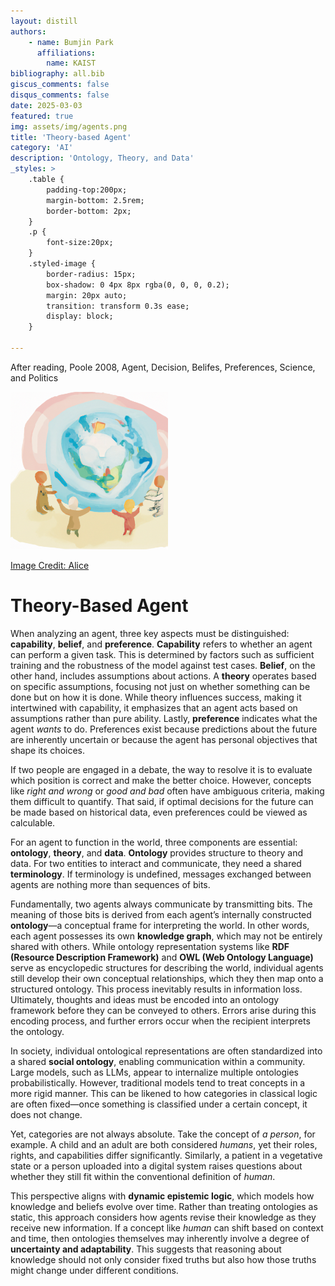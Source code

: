 ```yaml
---
layout: distill
authors: 
    - name: Bumjin Park
      affiliations:
        name: KAIST
bibliography: all.bib
giscus_comments: false
disqus_comments: false
date: 2025-03-03
featured: true
img: assets/img/agents.png
title: 'Theory-based Agent'
category: 'AI'
description: 'Ontology, Theory, and Data'
_styles: >
    .table {
        padding-top:200px;
        margin-bottom: 2.5rem;
        border-bottom: 2px;
    }
    .p {
        font-size:20px;
    }
    .styled-image {
        border-radius: 15px;
        box-shadow: 0 4px 8px rgba(0, 0, 0, 0.2);
        margin: 20px auto;
        transition: transform 0.3s ease;
        display: block;
    }

---
```


After reading, Poole 2008, Agent, Decision, Belifes, Preferences, Science, and Politics

<img src="/assets/img/agents.png" width="50%" height="auto" class="styled-image"/>

[Image Credit: Alice](https://www.instagram.com/aliceeggie)

# Theory-Based Agent

When analyzing an agent, three key aspects must be distinguished: **capability**, **belief**, and **preference**.  **Capability** refers to whether an agent can perform a given task. This is determined by factors such as sufficient training and the robustness of the model against test cases.   **Belief**, on the other hand, includes assumptions about actions. A **theory** operates based on specific assumptions, focusing not just on whether something can be done but on how it is done. While theory influences success, making it intertwined with capability, it emphasizes that an agent acts based on assumptions rather than pure ability.   Lastly, **preference** indicates what the agent *wants* to do. Preferences exist because predictions about the future are inherently uncertain or because the agent has personal objectives that shape its choices.  

If two people are engaged in a debate, the way to resolve it is to evaluate which position is correct and make the better choice. However, concepts like *right and wrong* or *good and bad* often have ambiguous criteria, making them difficult to quantify. That said, if optimal decisions for the future can be made based on historical data, even preferences could be viewed as calculable.  

For an agent to function in the world, three components are essential: **ontology**, **theory**, and **data**.  **Ontology** provides structure to theory and data. For two entities to interact and communicate, they need a shared **terminology**. If terminology is undefined, messages exchanged between agents are nothing more than sequences of bits.  

Fundamentally, two agents always communicate by transmitting bits. The meaning of those bits is derived from each agent’s internally constructed **ontology**—a conceptual frame for interpreting the world. In other words, each agent possesses its own **knowledge graph**, which may not be entirely shared with others. While ontology representation systems like **RDF (Resource Description Framework)** and **OWL (Web Ontology Language)** serve as encyclopedic structures for describing the world, individual agents still develop their own conceptual relationships, which they then map onto a structured ontology. This process inevitably results in information loss. Ultimately, thoughts and ideas must be encoded into an ontology framework before they can be conveyed to others. Errors arise during this encoding process, and further errors occur when the recipient interprets the ontology.  

In society, individual ontological representations are often standardized into a shared **social ontology**, enabling communication within a community. Large models, such as LLMs, appear to internalize multiple ontologies probabilistically. However, traditional models tend to treat concepts in a more rigid manner. This can be likened to how categories in classical logic are often fixed—once something is classified under a certain concept, it does not change.  

Yet, categories are not always absolute. Take the concept of *a person*, for example. A child and an adult are both considered *humans*, yet their roles, rights, and capabilities differ significantly. Similarly, a patient in a vegetative state or a person uploaded into a digital system raises questions about whether they still fit within the conventional definition of *human*.  

This perspective aligns with **dynamic epistemic logic**, which models how knowledge and beliefs evolve over time. Rather than treating ontologies as static, this approach considers how agents revise their knowledge as they receive new information. If a concept like *human* can shift based on context and time, then ontologies themselves may inherently involve a degree of **uncertainty and adaptability**. This suggests that reasoning about knowledge should not only consider fixed truths but also how those truths might change under different conditions.